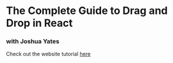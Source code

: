 
# The Complete Guide to Drag and Drop in React
### with Joshua Yates

Check out the website tutorial [here](https://morioh.com/p/55a68dc81212)

